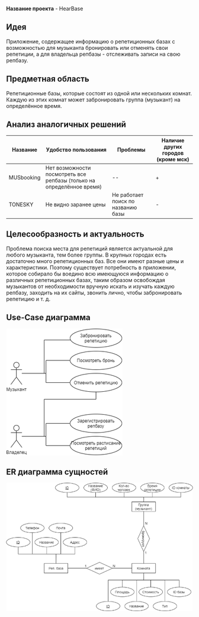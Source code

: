 **Название проекта** - HearBase

## Идея

Приложение, содержащее информацию о репетиционных базах с возможностью для музыканта бронировать или отменять свои репетиции,
а для владельца репбазы - отслеживать записи на свою репбазу.

## Предметная область

Репетиционные базы, которые состоят из одной или нескольких комнат. Каждую из этих комнат может забронировать группа (музыкант)
на определённое время.

## Анализ аналогичных решений

| Название   | Удобство пользования | Проблемы | Наличие других городов (кроме мск) |
|------------|----------------------|----------|------------------------------------|
| MUSbooking | Нет возможности посмотреть все репбазы (только на определённое время) | -- | + |
| TONESKY    | Не видно заранее цены | Не работает поиск по названию базы | - |

## Целесообразность и актуальность

Проблема поиска места для репетиций является актуальной для любого музыканта, тем более группы.
В крупных городах есть достаточно много репетиционных баз. Все они имеют разные цены и характеристики.
Поэтому существует потребность в приложении, которое собирало бы воедино всю имеющуюся информацию о различных
репетиционных базах, таким образом освобождая музыкантов от необходимости вручную искать и изучать каждую репбазу,
заходить на их сайты, звонить лично, чтобы забронировать репетицию и т. д.

## Use-Case диаграмма

![use-case](Use-Case.png)

## ER диаграмма сущностей

![er](ER.png)
